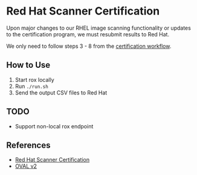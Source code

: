 # Red Hat Scanner Certification

Upon major changes to our RHEL image scanning functionality
or updates to the certification program, we must resubmit results
to Red Hat.

We only need to follow steps 3 - 8 from the
[certification workflow](https://redhat-connect.gitbook.io/partner-guide-red-hat-vulnerability-scanner-cert/workflow).

## How to Use

1. Start rox locally
1. Run `./run.sh`
1. Send the output CSV files to Red Hat

## TODO

* Support non-local rox endpoint

## References

* [Red Hat Scanner Certification](https://redhat-connect.gitbook.io/partner-guide-red-hat-vulnerability-scanner-cert/)
* [OVAL v2](https://redhat-connect.gitbook.io/partner-guide-for-adopting-red-hat-oval-v2/)
